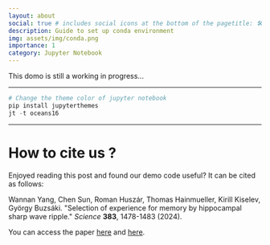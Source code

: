 ```yaml
---
layout: about
social: true # includes social icons at the bottom of the pagetitle: 🛠️ Set up
description: Guide to set up conda environment 
img: assets/img/conda.png
importance: 1
category: Jupyter Notebook
---
```


This domo is still a working in progress...

---
```python
# Change the theme color of jupyter notebook
pip install jupyterthemes
jt -t oceans16

```


---
# How to cite us ? 

Enjoyed reading this post and found our demo code useful? It can be cited as follows:

Wannan Yang, Chen Sun, Roman Huszár, Thomas Hainmueller, Kirill Kiselev, György Buzsáki. 
"Selection of experience for memory by hippocampal sharp wave ripple." _Science_ **383**, 1478-1483 (2024).


You can access the paper [here](https://www.science.org/doi/10.1126/science.adk8261)
and [here](https://winnieyangwannan.github.io/RippleTagging/Paper/).